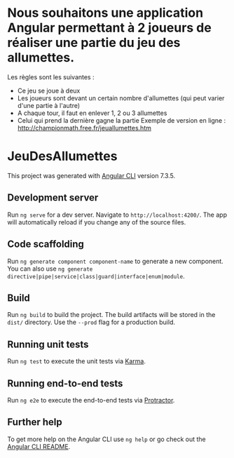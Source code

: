 
# Nous souhaitons une application Angular permettant à 2 joueurs de réaliser une partie du jeu des allumettes. 
  Les règles sont les suivantes : 
-	Ce jeu se joue à deux
-	Les joueurs sont devant un certain nombre d'allumettes (qui peut varier d'une partie à l'autre)
-	A chaque tour, il faut en enlever 1, 2 ou 3 allumettes
-	Celui qui prend la dernière gagne la partie
Exemple de version en ligne : http://championmath.free.fr/jeuallumettes.htm

# JeuDesAllumettes

This project was generated with [Angular CLI](https://github.com/angular/angular-cli) version 7.3.5.

## Development server

Run `ng serve` for a dev server. Navigate to `http://localhost:4200/`. The app will automatically reload if you change any of the source files.

## Code scaffolding

Run `ng generate component component-name` to generate a new component. You can also use `ng generate directive|pipe|service|class|guard|interface|enum|module`.

## Build

Run `ng build` to build the project. The build artifacts will be stored in the `dist/` directory. Use the `--prod` flag for a production build.

## Running unit tests

Run `ng test` to execute the unit tests via [Karma](https://karma-runner.github.io).

## Running end-to-end tests

Run `ng e2e` to execute the end-to-end tests via [Protractor](http://www.protractortest.org/).

## Further help

To get more help on the Angular CLI use `ng help` or go check out the [Angular CLI README](https://github.com/angular/angular-cli/blob/master/README.md).

